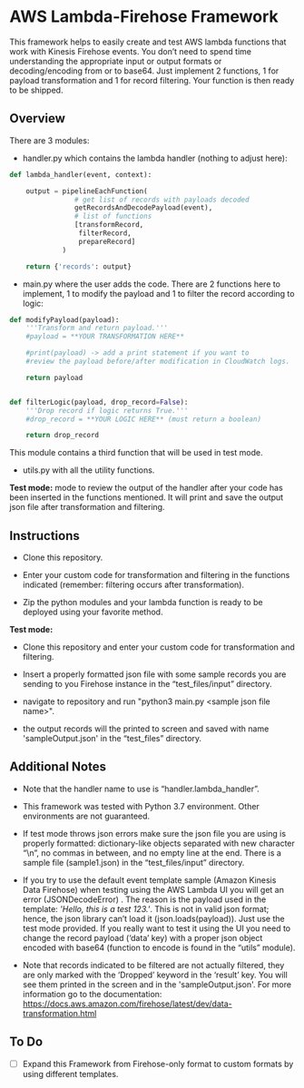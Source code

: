 # AWS Lambda-Firehose Framework

This framework helps to easily create and test AWS lambda functions that work with Kinesis Firehose events. You don’t need to spend time understanding the appropriate input or output formats or decoding/encoding from or to base64. Just implement 2 functions, 1 for payload transformation and 1 for record filtering. Your function is then ready to be shipped. 

## Overview

There are 3 modules:

- handler.py which contains the lambda handler (nothing to adjust here):
```python
def lambda_handler(event, context):

    output = pipelineEachFunction(
                # get list of records with payloads decoded
                getRecordsAndDecodePayload(event),
                # list of functions
                [transformRecord,
                 filterRecord,
                 prepareRecord]
             )

    return {'records': output}
```

- main.py where the user adds the code. There are 2 functions here to implement, 1 to modify the payload and 1 to filter the record according to logic:
```python
def modifyPayload(payload):
    '''Transform and return payload.'''
    #payload = **YOUR TRANSFORMATION HERE**

    #print(payload) -> add a print statement if you want to
    #review the payload before/after modification in CloudWatch logs.

    return payload


def filterLogic(payload, drop_record=False):
    '''Drop record if logic returns True.'''
    #drop_record = **YOUR LOGIC HERE** (must return a boolean)

    return drop_record
```
This module contains a third function that will be used in test mode.

- utils.py with all the utility functions.

**Test mode:** mode to review the output of the handler after your code has been inserted in the functions mentioned. It will print and save the output json file after transformation and filtering. 

## Instructions

- Clone this repository.

- Enter your custom code for transformation and filtering in the functions indicated (remember: filtering occurs after transformation).

- Zip the python modules and your lambda function is ready to be deployed using your favorite method.

**Test mode:**

- Clone this repository and enter your custom code for transformation and filtering.

- Insert a properly formatted json file with some sample records you are sending to you Firehose instance in the “test_files/input” directory.

- navigate to repository and run "python3 main.py \<sample json file name\>".

- the output records will the printed to screen and saved with name 'sampleOutput.json' in the “test_files” directory. 
 
## Additional Notes

- Note that the handler name to use is “handler.lambda_handler”.

- This framework was tested with Python 3.7 environment. Other environments are not guaranteed.

- If test mode throws json errors make sure the json file you are using is properly formatted: dictionary-like objects separated with new character “\n”, no commas in between, and no empty line at the end. There is a sample file (sample1.json) in the “test_files/input” directory.

- If you try to use the default event template sample (Amazon Kinesis Data Firehose) when testing using the AWS Lambda UI you will get an error (JSONDecodeError) . The reason is the payload used in the template: *'Hello, this is a test 123.'*. This is not in valid json format; hence, the json library can’t load it (json.loads(payload)). Just use the test mode provided. If you really want to test it using the UI you need to change the record payload (‘data’ key) with a proper json object encoded with base64 (function to encode is found in the “utils” module).

- Note that records indicated to be filtered are not actually filtered, they are only marked with the ‘Dropped’ keyword in the ‘result’ key. You will see them printed in the screen and in the 'sampleOutput.json'. For more information go to the documentation: https://docs.aws.amazon.com/firehose/latest/dev/data-transformation.html

## To Do

- [ ] Expand this Framework from Firehose-only format to custom formats by using different templates. 
